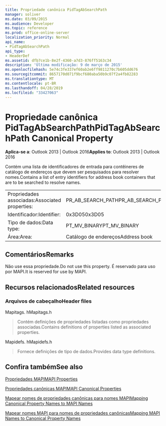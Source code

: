```yaml
---
title: Propriedade canônica PidTagAbSearchPath
manager: soliver
ms.date: 03/09/2015
ms.audience: Developer
ms.topic: reference
ms.prod: office-online-server
localization_priority: Normal
api_name:
- PidTagAbSearchPath
api_type:
- HeaderDef
ms.assetid: dfb7ce1b-8e2f-4360-a7d3-876ff5163c34
description: 'Última modificação: 9 de março de 2015'
ms.openlocfilehash: 5e74c3fe337ef60ab2e6ff9811270c7b605dd676
ms.sourcegitcommit: 8657170d071f9bcf680aba50b9c07f2a4fb82283
ms.translationtype: MT
ms.contentlocale: pt-BR
ms.lasthandoff: 04/28/2019
ms.locfileid: "33427063"
---
```

# <a name="pidtagabsearchpath-canonical-property"></a><span data-ttu-id="feed8-103">Propriedade canônica PidTagAbSearchPath</span><span class="sxs-lookup"><span data-stu-id="feed8-103">PidTagAbSearchPath Canonical Property</span></span>

  
  
<span data-ttu-id="feed8-104">**Aplica-se a**: Outlook 2013 | Outlook 2016</span><span class="sxs-lookup"><span data-stu-id="feed8-104">**Applies to**: Outlook 2013 | Outlook 2016</span></span> 
  
<span data-ttu-id="feed8-105">Contém uma lista de identificadores de entrada para contêineres de catálogo de endereços que devem ser pesquisados para resolver nomes.</span><span class="sxs-lookup"><span data-stu-id="feed8-105">Contains a list of entry identifiers for address book containers that are to be searched to resolve names.</span></span> 
  
|||
|:-----|:-----|
|<span data-ttu-id="feed8-106">Propriedades associadas:</span><span class="sxs-lookup"><span data-stu-id="feed8-106">Associated properties:</span></span>  <br/> |<span data-ttu-id="feed8-107">PR_AB_SEARCH_PATH</span><span class="sxs-lookup"><span data-stu-id="feed8-107">PR_AB_SEARCH_PATH</span></span>  <br/> |
|<span data-ttu-id="feed8-108">Identificador:</span><span class="sxs-lookup"><span data-stu-id="feed8-108">Identifier:</span></span>  <br/> |<span data-ttu-id="feed8-109">0x3D05</span><span class="sxs-lookup"><span data-stu-id="feed8-109">0x3D05</span></span>  <br/> |
|<span data-ttu-id="feed8-110">Tipo de dados:</span><span class="sxs-lookup"><span data-stu-id="feed8-110">Data type:</span></span>  <br/> |<span data-ttu-id="feed8-111">PT_MV_BINARY</span><span class="sxs-lookup"><span data-stu-id="feed8-111">PT_MV_BINARY</span></span>  <br/> |
|<span data-ttu-id="feed8-112">Área:</span><span class="sxs-lookup"><span data-stu-id="feed8-112">Area:</span></span>  <br/> |<span data-ttu-id="feed8-113">Catálogo de endereços</span><span class="sxs-lookup"><span data-stu-id="feed8-113">Address book</span></span>  <br/> |
   
## <a name="remarks"></a><span data-ttu-id="feed8-114">Comentários</span><span class="sxs-lookup"><span data-stu-id="feed8-114">Remarks</span></span>

<span data-ttu-id="feed8-115">Não use essa propriedade.</span><span class="sxs-lookup"><span data-stu-id="feed8-115">Do not use this property.</span></span> <span data-ttu-id="feed8-116">É reservado para uso por MAPI.</span><span class="sxs-lookup"><span data-stu-id="feed8-116">It is reserved for use by MAPI.</span></span>
  
## <a name="related-resources"></a><span data-ttu-id="feed8-117">Recursos relacionados</span><span class="sxs-lookup"><span data-stu-id="feed8-117">Related resources</span></span>

### <a name="header-files"></a><span data-ttu-id="feed8-118">Arquivos de cabeçalho</span><span class="sxs-lookup"><span data-stu-id="feed8-118">Header files</span></span>

<span data-ttu-id="feed8-119">Mapitags. h</span><span class="sxs-lookup"><span data-stu-id="feed8-119">Mapitags.h</span></span>
  
> <span data-ttu-id="feed8-120">Contém definições de propriedades listadas como propriedades associadas.</span><span class="sxs-lookup"><span data-stu-id="feed8-120">Contains definitions of properties listed as associated properties.</span></span>
    
<span data-ttu-id="feed8-121">Mapidefs. h</span><span class="sxs-lookup"><span data-stu-id="feed8-121">Mapidefs.h</span></span>
  
> <span data-ttu-id="feed8-122">Fornece definições de tipo de dados.</span><span class="sxs-lookup"><span data-stu-id="feed8-122">Provides data type definitions.</span></span>
    
## <a name="see-also"></a><span data-ttu-id="feed8-123">Confira também</span><span class="sxs-lookup"><span data-stu-id="feed8-123">See also</span></span>



[<span data-ttu-id="feed8-124">Propriedades MAPI</span><span class="sxs-lookup"><span data-stu-id="feed8-124">MAPI Properties</span></span>](mapi-properties.md)
  
[<span data-ttu-id="feed8-125">Propriedades canônicas MAPI</span><span class="sxs-lookup"><span data-stu-id="feed8-125">MAPI Canonical Properties</span></span>](mapi-canonical-properties.md)
  
[<span data-ttu-id="feed8-126">Mapear nomes de propriedades canônicas para nomes MAPI</span><span class="sxs-lookup"><span data-stu-id="feed8-126">Mapping Canonical Property Names to MAPI Names</span></span>](mapping-canonical-property-names-to-mapi-names.md)
  
[<span data-ttu-id="feed8-127">Mapear nomes MAPI para nomes de propriedades canônicas</span><span class="sxs-lookup"><span data-stu-id="feed8-127">Mapping MAPI Names to Canonical Property Names</span></span>](mapping-mapi-names-to-canonical-property-names.md)

